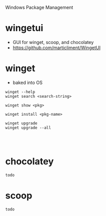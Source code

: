 Windows Package Management

# wingetui

- GUI for winget, scoop, and chocolatey
- https://github.com/marticliment/WingetUI

# winget

- baked into OS

```
winget --help
winget search <search-string>

winget show <pkg>

winget install <pkg-name>

winget upgrade
winget upgrade --all




```

# chocolatey 

```bash
todo
```

# scoop

```bash
todo
```



